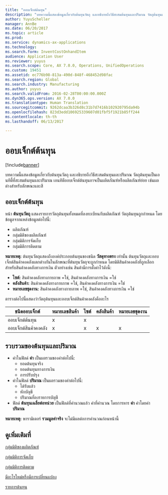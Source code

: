 ```yaml
---
title: "ออบเจ็กต์ต้นทุน"
description: "บทความนี้แสดงข้อมูลเกี่ยวกับต้นทุนวัตถุ และอธิบายถึงวิธีสะสมต้นทุนและปริมาณ วัตถุต้นทุนเป็นเอนทิตี้ที่สะสมต้นทุนและปริมาณ เอนทิตีออบเจ็กต์ต้นทุนอาจเป็นผลิตภัณฑ์หรือผลิตภัณฑ์ย่อย เช่นผลต่างสำหรับลักษณะและสี"
author: YuyuScheller
manager: AnnBe
ms.date: 06/20/2017
ms.topic: article
ms.prod: 
ms.service: dynamics-ax-applications
ms.technology: 
ms.search.form: InventCostOnhandItem
audience: Application User
ms.reviewer: yuyus
ms.search.scope: Core, AX 7.0.0, Operations, UnifiedOperations
ms.custom: 19451
ms.assetid: ec776b98-813a-490d-848f-468452d98fac
ms.search.region: Global
ms.search.industry: Manufacturing
ms.author: yuyus
ms.search.validFrom: 2016-02-28T00:00:00.000Z
ms.dyn365.ops.version: AX 7.0.0
ms.translationtype: Human Translation
ms.sourcegitcommit: 9262dcaa3b326d8c31b7d7416b102920795da94b
ms.openlocfilehash: 823d3edd106925339607d01fbf5f1921b85ff244
ms.contentlocale: th-th
ms.lasthandoff: 06/13/2017

---
```


# <a name="cost-objects"></a>ออบเจ็กต์ต้นทุน

[!include[banner](../includes/banner.md)]


บทความนี้แสดงข้อมูลเกี่ยวกับต้นทุนวัตถุ และอธิบายถึงวิธีสะสมต้นทุนและปริมาณ วัตถุต้นทุนเป็นเอนทิตี้ที่สะสมต้นทุนและปริมาณ เอนทิตีออบเจ็กต์ต้นทุนอาจเป็นผลิตภัณฑ์หรือผลิตภัณฑ์ย่อย เช่นผลต่างสำหรับลักษณะและสี  

<a name="cost-objects"></a>ออบเจ็กต์ต้นทุน
------------

หน้า **ต้นทุนวัตถุ** แสดงรายการวัตถุต้นทุนทั้งหมดที่ลงทะเบียนกับผลิตภัณฑ์ วัตถุต้นทุนถูกกำหนด โดยข้อมูลจากแหล่งข้อมูลต่อไปนี้:

-   ผลิตภัณฑ์
-   กลุ่มมิติของผลิตภัณฑ์
-   กลุ่มมิติการจัดเก็บ
-   กลุ่มมิติการติดตาม

**หมายเหตุ:** ต้นทุนวัตถุแสดงถึงองค์ประกอบต้นทุนของชนิด **วัสดุทางตรง** เท่านั้น ต้นทุนวัตถุและออบเจ็กต์สินค้าคงคลังแตกต่างกันในลักษณะที่ต้นทุนวัตถุจะถูกกำหนด โดยมิติสินค้าคงคลังที่ถูกเลือกสำหรับสินค้าคงคลังทางการเงิน ตัวอย่างเช่น สินค้ามีการตั้งค่าไว้ดังนี้:

-   **ไซต์:** สินค้าคงคลังทางกายภาพ =ใช่, สินค้าคงคลังทางการเงิน =ใช่
-   **คลังสินค้า:** สินค้าคงคลังทางกายภาพ =ใช่, สินค้าคงคลังทางการเงิน =ใช่
-   **หมายเลขชุดงาน:** สินค้าคงคลังทางกายภาพ =ใช่, สินค้าคงคลังทางการเงิน =ใช่

ตารางต่อไปนี้แสดงว่าวัตถุต้นทุนและออบเจ็กต์สินค้าคงคลังคืออะไร

| ชนิดออบเจ็กต์      | หมายเลขสินค้า | ไซต์ | คลังสินค้า | หมายเลขชุดงาน |
|------------------|-------------|------|-----------|-----------|
| ออบเจ็กต์ต้นทุน      |  x           |  x    |           |           |
| ออบเจ็กต์สินค้าคงคลัง |  x           |  x    |   x        |  x         |

## <a name="accumulation-of-costs-and-quantities"></a>รวบรวมของต้นทุนและปริมาณ
-   ค่าในฟิลด์ **ค่า** เป็นผลรวมของค่าต่อไปนี้:
    -   ยอดต้นทุนจริง
    -   ยอดต้นทุนทางการเงิน
    -   การปรับปรุง
-   ค่าในฟิลด์ **ปริมาณ** เป็นผลรวมของค่าต่อไปนี้:
    -   ได้รับแล้ว
    -   หักบัญชี
    -   ปริมาณที่ลงรายการบัญชี
-   ฟิลด์ **ต้นทุนเฉลี่ยต่อหน่วย** เป็นฟิลด์ที่คำนวณแล้ว ค่าที่คำนวณ โดยการหาร **ค่า** ค่าโดยค่า **ปริมาณ**

**หมายเหตุ:** พารามิเตอร์ **รวมมูลค่าจริง** จะไม่มีผลต่อการคำนวณก่อนหน้านี้

<a name="see-also"></a>ดูเพิ่มเติมที่
--------

[กลุ่มมิติของผลิตภัณฑ์](https://technet.microsoft.com/en-us/library/aa499382.aspx)

[กลุ่มมิติการจัดเก็บ](https://technet.microsoft.com/en-us/library/hh209317.aspx)

[กลุ่มมิติการติดตาม](https://technet.microsoft.com/en-us/library/hh209465.aspx)

[มีอะไรใหม่หรือมีการเปลี่ยนแปลง](/dynamics365/unified-operations/dev-itpro/get-started/whats-new-changed)

[รายการต้นทุน](cost-entries.md)




